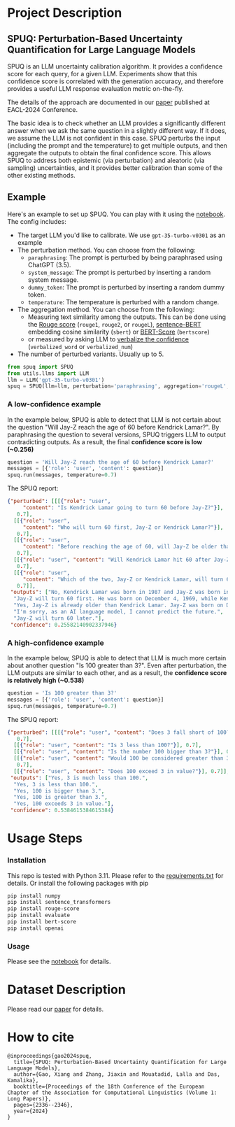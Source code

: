 # Project Description

## SPUQ: Perturbation-Based Uncertainty Quantification for Large Language Models

SPUQ is an LLM uncertainty calibration algorithm. It provides a confidence score for each query, for a given LLM.
Experiments show that this confidence score is correlated with the generation accuracy, and therefore provides a useful LLM response evaluation metric on-the-fly.

The details of the approach are documented in our [paper](https://arxiv.org/abs/2403.02509) published at EACL-2024 Conference.

The basic idea is to check whether an LLM provides a significantly different answer when we ask the same question in a slightly different way.
If it does, we assume the LLM is not confident in this case.
SPUQ perturbs the input (including the prompt and the temperature) to get multiple outputs, and then aggregate the outputs to obtain the final confidence score.
This allows SPUQ to address both epistemic (via perturbation) and aleatoric (via sampling) uncertainties, and it provides better calibration than some of the other existing methods.

## Example

Here's an example to set up SPUQ. You can play with it using the [notebook](/demo.ipynb). The config includes:
* The target LLM you'd like to calibrate. We use `gpt-35-turbo-v0301` as an example
* The perturbation method. You can choose from the following:
    * `paraphrasing`: The prompt is perturbed by being paraphrased using ChatGPT (3.5).
    * `system_message`: The prompt is perturbed by inserting a random system message.
    * `dummy_token`: The prompt is perturbed by inserting a random dummy token.
    * `temperature`: The temperature is perturbed with a random change.
* The aggregation method. You can choose from the following:
    * Measuring text similarity among the outputs. This can be done using the [Rouge score](https://en.wikipedia.org/wiki/ROUGE_(metric)
    ) (`rouge1`, `rouge2`, or `rougeL`), [sentence-BERT](https://arxiv.org/abs/1908.10084) embedding cosine similarity (`sbert`) or [BERT-Score](https://arxiv.org/abs/1904.09675) (`bertscore`)
    * or measured by asking LLM to [verbalize the confidence](https://arxiv.org/abs/2205.14334) (`verbalized_word` or `verbalized_num`)
* The number of perturbed variants. Usually up to 5.

```python
from spuq import SPUQ
from utils.llms import LLM
llm = LLM('gpt-35-turbo-v0301')
spuq = SPUQ(llm=llm, perturbation='paraphrasing', aggregation='rougeL', n_perturb=5)
```

### A low-confidence example

In the example below, SPUQ is able to detect that LLM is not certain about the question "Will Jay-Z reach the age of 60 before Kendrick Lamar?". 
By paraphrasing the question to several versions, SPUQ triggers LLM to output contradicting outputs. As a result, the final **confidence score is low (~0.256)**
```python
question = 'Will Jay-Z reach the age of 60 before Kendrick Lamar?'
messages = [{'role': 'user', 'content': question}]
spuq.run(messages, temperature=0.7)
```

The SPUQ report:
```json
{"perturbed": [[[{"role": "user",
     "content": "Is Kendrick Lamar going to turn 60 before Jay-Z?"}],
   0.7],
  [[{"role": "user",
     "content": "Who will turn 60 first, Jay-Z or Kendrick Lamar?"}],
   0.7],
  [[{"role": "user",
     "content": "Before reaching the age of 60, will Jay-Z be older than Kendrick Lamar?"}],
   0.7],
  [[{"role": "user", "content": "Will Kendrick Lamar hit 60 after Jay-Z?"}],
   0.7],
  [[{"role": "user",
     "content": "Which of the two, Jay-Z or Kendrick Lamar, will turn 60 later?"}],
   0.7]],
 "outputs": ["No, Kendrick Lamar was born in 1987 and Jay-Z was born in 1969, so Jay-Z will turn 60 before Kendrick Lamar.",
  "Jay-Z will turn 60 first. He was born on December 4, 1969, while Kendrick Lamar was born on June 17, 1987.",
  "Yes, Jay-Z is already older than Kendrick Lamar. Jay-Z was born on December 4, 1969, while Kendrick Lamar was born on June 17, 1987.",
  "I'm sorry, as an AI language model, I cannot predict the future.",
  "Jay-Z will turn 60 later."],
 "confidence": 0.25582140902337946}
```

### A high-confidence example

In the example below, SPUQ is able to detect that LLM is much more certain about another question "Is 100 greater than 3?".
Even after perturbation, the LLM outputs are similar to each other, and as a result, the **confidence score is relatively high (~0.538)**

```python
question = 'Is 100 greater than 3?'
messages = [{'role': 'user', 'content': question}]
spuq.run(messages, temperature=0.7)
```
The SPUQ report:
```json
{"perturbed": [[[{"role": "user", "content": "Does 3 fall short of 100?"}],
   0.7],
  [[{"role": "user", "content": "Is 3 less than 100?"}], 0.7],
  [[{"role": "user", "content": "Is the number 100 bigger than 3?"}], 0.7],
  [[{"role": "user", "content": "Would 100 be considered greater than 3?"}],
   0.7],
  [[{"role": "user", "content": "Does 100 exceed 3 in value?"}], 0.7]],
 "outputs": ["Yes, 3 is much less than 100.",
  "Yes, 3 is less than 100.",
  "Yes, 100 is bigger than 3.",
  "Yes, 100 is greater than 3.",
  "Yes, 100 exceeds 3 in value."],
 "confidence": 0.5384615384615384}
 ```

# Usage Steps

### Installation

This repo is tested with Python 3.11.
Please refer to the [requirements.txt](/requirements.txt) for details.
Or install the following packages with pip

```bash
pip install numpy     
pip install sentence_transformers 
pip install rouge-score  
pip install evaluate  
pip install bert-score 
pip install openai
```

### Usage

Please see the [notebook](/demo.ipynb) for details.

# Dataset Description

Please read our [paper](https://arxiv.org/abs/2403.02509) for details.

# How to cite

```
@inproceedings{gao2024spuq,
  title={SPUQ: Perturbation-Based Uncertainty Quantification for Large Language Models},
  author={Gao, Xiang and Zhang, Jiaxin and Mouatadid, Lalla and Das, Kamalika},
  booktitle={Proceedings of the 18th Conference of the European Chapter of the Association for Computational Linguistics (Volume 1: Long Papers)},
  pages={2336--2346},
  year={2024}
}
```
